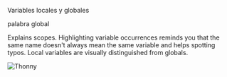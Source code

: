 Variables locales y globales

palabra global


Explains scopes. Highlighting variable occurrences reminds you that the same name doesn't always mean the same variable and helps spotting typos. Local variables are visually distinguished from globals.

![Thonny](https://thonny.org/img/names.png)